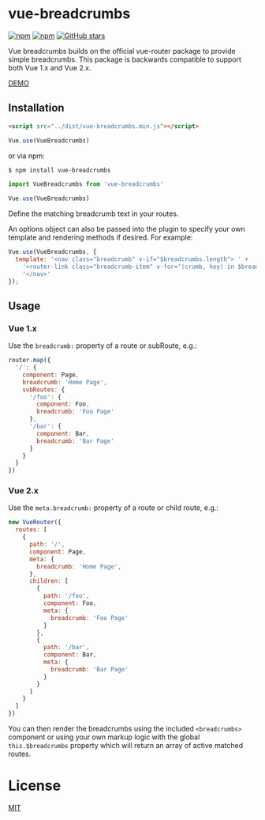 # vue-breadcrumbs

[![npm](https://img.shields.io/npm/dt/vue-breadcrumbs.svg)](https://www.npmjs.com/package/vue-breadcrumbs)
[![npm](https://img.shields.io/npm/v/vue-breadcrumbs.svg)](https://www.npmjs.com/package/vue-breadcrumbs)
[![GitHub stars](https://img.shields.io/github/stars/samturrell/vue-breadcrumbs.svg?style=social&label=Star)](http://github.com/samturrell/vue-breadcrumbs)

Vue breadcrumbs builds on the official vue-router package to provide simple breadcrumbs. This package is backwards compatible to support both Vue 1.x and Vue 2.x.
 
[DEMO](https://samturrell.github.io/vue-breadcrumbs/example)

## Installation
```html
<script src="../dist/vue-breadcrumbs.min.js"></script>
```

```js
Vue.use(VueBreadcrumbs)
```

or via npm:

```sh
$ npm install vue-breadcrumbs
```

```js
import VueBreadcrumbs from 'vue-breadcrumbs'

Vue.use(VueBreadcrumbs)
```

Define the matching breadcrumb text in your routes.

An options object can also be passed into the plugin to specify your own template and rendering methods if desired. For example:

```js
Vue.use(VueBreadcrumbs, {
  template: '<nav class="breadcrumb" v-if="$breadcrumbs.length"> ' +
    '<router-link class="breadcrumb-item" v-for="(crumb, key) in $breadcrumbs" :to="linkProp(crumb)" :key="key">{{ crumb | crumbText }}</router-link> ' +
    '</nav>'
});
```

## Usage
### Vue 1.x 

Use the `breadcrumb:` property of a route or subRoute, e.g.:

```js
router.map({
  '/': {
    component: Page,
    breadcrumb: 'Home Page',
    subRoutes: {
      '/foo': {
        component: Foo,
        breadcrumb: 'Foo Page'
      },
      '/bar': {
        component: Bar,
        breadcrumb: 'Bar Page'
      }
    }
  }
})
```
 
### Vue 2.x

Use the `meta.breadcrumb:` property of a route or child route, e.g.:

```js
new VueRouter({
  routes: [
    {
      path: '/', 
      component: Page,
      meta: {
        breadcrumb: 'Home Page',
      },
      children: [
        {
          path: '/foo', 
          component: Foo,
          meta: {
            breadcrumb: 'Foo Page'  
          }
        },
        {
          path: '/bar', 
          component: Bar,
          meta: {
            breadcrumb: 'Bar Page'
          }
        }
      ]
    }
  ]
})
```

You can then render the breadcrumbs using the included `<breadcrumbs>` component or using your own markup logic with the global `this.$breadcrumbs` property which will return an array of active matched routes.

# License

[MIT](http://opensource.org/licenses/MIT)
